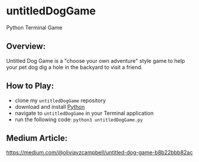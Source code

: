 # untitledDogGame

Python Terminal Game

## Overview:

Untitled Dog Game is a "choose your own adventure" style game to help your pet dog dig a hole in the backyard to visit a friend.

## How to Play:

- clone my `untitledDogGame` repository
- download and install [Python](https://www.python.org/downloads/)
- navigate to `untitledDogGame` in your Terminal application
- run the following code: `python3 untitledDogGame.py`

## Medium Article:

https://medium.com/@oliviavzcampbell/untitled-dog-game-b8b22bbb82ac
